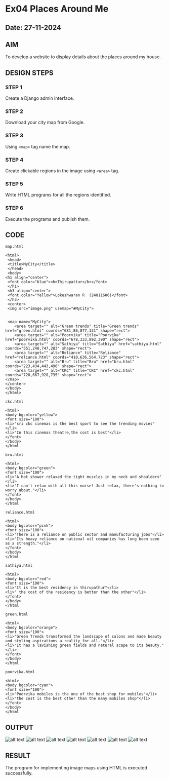 # Ex04 Places Around Me
## Date: 27-11-2024

## AIM
To develop a website to display details about the places around my house.

## DESIGN STEPS

### STEP 1
Create a Django admin interface.

### STEP 2
Download your city map from Google.

### STEP 3
Using ```<map>``` tag name the map.

### STEP 4
Create clickable regions in the image using ```<area>``` tag.

### STEP 5
Write HTML programs for all the regions identified.

### STEP 6
Execute the programs and publish them.

## CODE
```
map.html

<html>
 <head>
 <title>MyCity</title>
 </head>
 <body>
<h1 align="center">
 <font color="blue"><b>Thirupattur</b></font>
 </h1>
 <h3 align="center">
 <font color="Yellow">Lokeshwaran R  (24011606)</font>
 </h3>
 <center>
 <img src="image.png" usemap="#MyCity">
 

 <map name="MyCity">
    <area target="" alt="Green trends" title="Green trends" href="green.html" coords="681,86,877,131" shape="rect">
    <area target="" alt="Poorvika" title="Poorvika" href="poorvika.html" coords="678,333,892,390" shape="rect">
    <area target="" alt="Sathiya" title="Sathiya" href="sathiya.html" coords="551,248,747,283" shape="rect">
    <area target="" alt="Reliance" title="Reliance" href="reliance.html" coords="410,636,564,723" shape="rect">
    <area target="" alt="Bru" title="Bru" href="bru.html" coords="223,434,443,496" shape="rect">
    <area target="" alt="CKC" title="CKC" href="ckc.html" coords="728,667,928,735" shape="rect">
</map>
</center>
</body>
</html>

ckc.html

<html>
<body bgcolor="yellow">
<font size="100">
<li>"sri ckc cinemas is the best sport to see the trending movies"</li>
<li>"In this cinemas theatre,the cost is best"</li>
</font>
</body>
</html

bru.html

<html>
<body bgcolor="green">
<font size="100">
<li>"A hot shower relaxed the tight muscles in my neck and shoulders"</li>
<li>"I can't relax with all this noise! Just relax, there's nothing to worry about."</li>
</font>
</body>
</html

reliance.html

<html>
<body bgcolor="pink">
<font size="100">
<li>"There is a reliance on public sector and manufacturing jobs"</li>
<li>"Its heavy reliance on national oil companies has long been seen as a strength."</li>
</font>
</body>
</html

sathiya.html

<html>
<body bgcolor="red">
<font size="100">
<li>"It is the best residency in thirupathur"</li>
<li>" the cost of the residency is better than the other"</li>
</font>
</body>
</html

green.html

<html>
<body bgcolor="orange">
<font size="100">
<li>"Green Trends transformed the landscape of salons and made beauty and styling aspirations a reality for all."</li>
<li>"It has a lavishing green fields and natural scape to its beauty."</li>
</font>
</body>
</html

poorvika.html

<html>
<body bgcolor="cyan">
<font size="100">
<li>"Poorvika mobiles is the one of the best shop for mobiles"</li>
<li>"the cost is the best other than the many mobiles shop"</li>
</font>
</body>
</html

```


## OUTPUT
![alt text](1.png)
![alt text](2.png)
![alt text](3.png)
![alt text](4.png)
![alt text](6.png)
![alt text](7.png)
![alt text](8.png)
## RESULT
The program for implementing image maps using HTML is executed successfully.
